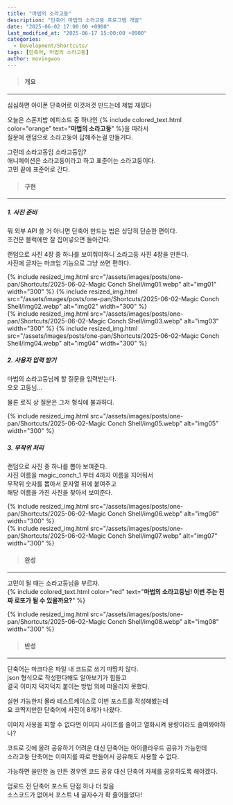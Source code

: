 ```yaml
---
title: "마법의 소라고둥"
description: "단축어 마법의 소라고둥 프로그램 개발"
date: "2025-06-02 17:00:00 +0900"
last_modified_at: "2025-06-17 15:00:00 +0900"
categories: 
  - Development/Shortcuts/
tags: [단축어, 마법의 소라고둥]
author: movingwoo
---
```

> #### 개요  
---  

심심하면 아이폰 단축어로 이것저것 만드는데 제법 재밌다
  
오늘은 스폰지밥 에피소드 중 하나인 {% include colored_text.html color="orange" text="**마법의 소라고둥**" %}을 따라서  
질문에 랜덤으로 소라고둥이 답해주는걸 만들거다.  
  
그런데 소라고동임 소라고둥임?  
애니메이션은 소라고동이라고 하고 표준어는 소라고둥이다.  
고민 끝에 표준어로 간다.  
  
> #### 구현  
---  
  
##### 1. 사진 준비  
  
뭐 외부 API 쓸 거 아니면 단축어 만드는 법은 상당히 단순한 편이다.  
조건문 블럭에만 잘 집어넣으면 돌아간다.  
  
랜덤으로 사진 4장 중 하나를 보여줘야하니 소라고둥 사진 4장을 만든다.  
사진에 글자는 마크업 기능으로 그냥 쓰면 편하다.  
  
{% include resized_img.html src="/assets/images/posts/one-pan/Shortcuts/2025-06-02-Magic Conch Shell/img01.webp" alt="img01" width="300" %}
{% include resized_img.html src="/assets/images/posts/one-pan/Shortcuts/2025-06-02-Magic Conch Shell/img02.webp" alt="img02" width="300" %}  
{% include resized_img.html src="/assets/images/posts/one-pan/Shortcuts/2025-06-02-Magic Conch Shell/img03.webp" alt="img03" width="300" %}
{% include resized_img.html src="/assets/images/posts/one-pan/Shortcuts/2025-06-02-Magic Conch Shell/img04.webp" alt="img04" width="300" %}  
  
##### 2. 사용자 입력 받기  
  
마법의 소라고둥님께 할 질문을 입력받는다.  
오오 고둥님...  
  
물론 로직 상 질문은 그저 형식에 불과하다.  
  
{% include resized_img.html src="/assets/images/posts/one-pan/Shortcuts/2025-06-02-Magic Conch Shell/img05.webp" alt="img05" width="300" %}  
  
##### 3. 무작위 처리  
  
랜덤으로 사진 중 하나를 뽑아 보여준다.  
사진 이름을 magic_conch_1 부터 4까지 이름을 지어둬서  
무작위 숫자를 뽑아서 문자열 뒤에 붙여주고  
해당 이름을 가진 사진을 찾아서 보여준다.  
  
{% include resized_img.html src="/assets/images/posts/one-pan/Shortcuts/2025-06-02-Magic Conch Shell/img06.webp" alt="img06" width="300" %}  
{% include resized_img.html src="/assets/images/posts/one-pan/Shortcuts/2025-06-02-Magic Conch Shell/img07.webp" alt="img07" width="300" %}  
  
> #### 완성  
---  
  
고민이 될 때는 소라고둥님을 부르자.  
{% include colored_text.html color="red" text="**마법의 소라고둥님! 이번 주는 진짜 로또가 될 수 있을까요?**" %}  
  
{% include resized_img.html src="/assets/images/posts/one-pan/Shortcuts/2025-06-02-Magic Conch Shell/img08.webp" alt="img08" width="300" %}  
  
> #### 반성  
---  
  
단축어는 마크다운 파일 내 코드로 쓰기 마땅치 않다.  
json 형식으로 작성한다해도 알아보기가 힘들고  
결국 이미지 덕지덕지 붙이는 방법 외에 떠올리지 못했다.  
  
실현 가능한지 몰라 테스트케이스로 이번 포스트를 작성해봤는데  
요 코딱지만한 단축어에 사진이 8개가 나왔다.  
  
이미지 사용을 피할 수 없다면 이미지 사이즈를 줄이고 열화시켜 용량이라도 줄여봐야하나?  
  
코드로 깃에 올려 공유하기 어려운 대신 단축어는 아이클라우드 공유가 가능한데  
소라고둥 단축어는 이미지를 따로 만들어서 공유해도 사용할 수 없다.  
  
가능하면 쓸만한 놈 만든 경우엔 코드 공유 대신 단축어 자체를 공유하도록 해야겠다.  
  
업로드 전 단축어 포스트 단점 하나 더 찾음  
소스코드가 없어서 포스트 내 글자수가 확 줄어들었다!  